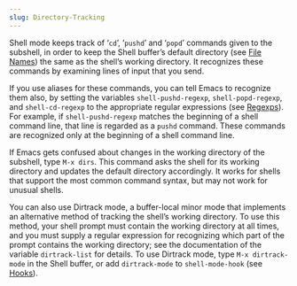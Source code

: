 ```yaml
---
slug: Directory-Tracking
---
```


Shell mode keeps track of ‘`cd`’, ‘`pushd`’ and ‘`popd`’ commands given to the subshell, in order to keep the Shell buffer’s default directory (see [File Names](/docs/emacs/File-Names)) the same as the shell’s working directory. It recognizes these commands by examining lines of input that you send.

If you use aliases for these commands, you can tell Emacs to recognize them also, by setting the variables `shell-pushd-regexp`, `shell-popd-regexp`, and `shell-cd-regexp` to the appropriate regular expressions (see [Regexps](/docs/emacs/Regexps)). For example, if `shell-pushd-regexp` matches the beginning of a shell command line, that line is regarded as a `pushd` command. These commands are recognized only at the beginning of a shell command line.

If Emacs gets confused about changes in the working directory of the subshell, type `M-x dirs`. This command asks the shell for its working directory and updates the default directory accordingly. It works for shells that support the most common command syntax, but may not work for unusual shells.

You can also use Dirtrack mode, a buffer-local minor mode that implements an alternative method of tracking the shell’s working directory. To use this method, your shell prompt must contain the working directory at all times, and you must supply a regular expression for recognizing which part of the prompt contains the working directory; see the documentation of the variable `dirtrack-list` for details. To use Dirtrack mode, type `M-x dirtrack-mode` in the Shell buffer, or add `dirtrack-mode` to `shell-mode-hook` (see [Hooks](/docs/emacs/Hooks)).
